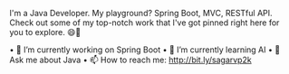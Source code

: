  I'm a Java Developer. My playground? Spring Boot, MVC, RESTful API. Check out some of my top-notch work that I've got pinned right here for you to explore. 😄🚀

•	🔭 I’m currently working on Spring Boot
•	🌱 I’m currently learning AI
•	💬 Ask me about Java
•	📫 How to reach me: http://bit.ly/sagarvp2k

  
<!--
**vidhyaSagar23/vidhyaSagar23** is a ✨ _special_ ✨ repository because its `README.md` (this file) appears on your GitHub profile.

Here are some ideas to get you started:

- 🔭 I’m currently working on ...
- 🌱 I’m currently learning ...
- 👯 I’m looking to collaborate on ...
- 🤔 I’m looking for help with ...
- 💬 Ask me about ...
- 📫 How to reach me: ...
- 😄 Pronouns: ...
- ⚡ Fun fact: ...
-->
